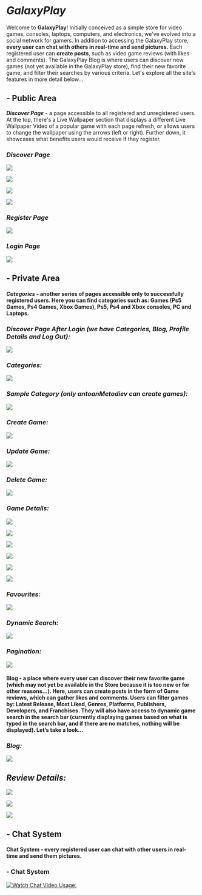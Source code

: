 # __*GalaxyPlay*__
Welcome to __GalaxyPlay__! Initially conceived as a simple store for video games, consoles, laptops, computers, and electronics, we've evolved into a social network for gamers. In addition to accessing the GalaxyPlay store, __every user can chat with others in real-time and send pictures.__ Each registered user can __create posts__, such as video game reviews (with likes and comments). The GalaxyPlay Blog is where users can discover new games (not yet available in the GalaxyPlay store), find their new favorite game, and filter their searches by various criteria. Let's explore all the site's features in more detail below...

## - Public Area

__*Discover Page*__ - a page accessible to all registered and unregistered users. At the top, there's a Live Wallpaper section that displays a different Live Wallpaper Video of a popular game with each page refresh, or allows users to change the wallpaper using the arrows (left or right). Further down, it showcases what benefits users would receive if they register.


### __*Discover Page*__

![](client/README-images/live-wallper-1.png)

![](client/README-images/discover-page-1.png)

![](client/README-images/discover-page-2.png)

![](client/README-images/discover-page-3.png)


### __*Register Page*__
![](client/README-images/register.png)

### __*Login Page*__
![](client/README-images/login.png)


## - Private Area

#### __*Categories*__ - another series of pages accessible only to successfully registered users. Here you can find categories such as: Games (Ps5 Games, Ps4 Games, Xbox Games), Ps5, Ps4 and Xbox consoles, PC and Laptops.

### __*Discover Page After Login (we have Categories, Blog, Profile Details and Log Out):*__
![](client/README-images/discover-page-after-login.png)

### __*Categories:*__
![](client/README-images/categories.png)

### __*Sample Category (only antoanMetodiev can create games):*__
![](client/README-images/ps5-games.png)

### __*Create Game:*__
![](client/README-images/create-game.png)

### __*Update Game:*__
![](client/README-images/update-game.png)

### __*Delete Game:*__
![](client/README-images/delete-game.png)

### __*Game Details:*__
![](client/README-images/game-details.png)

![](client/README-images/game-details-2.png)

![](client/README-images/game-details-3.png)

![](client/README-images/game-details-trailer.png)

![](client/README-images/game-details-comments.png)

![](client/README-images/game-details-makeComment.png)

### __*Favourites:*__
![](client/README-images/game-details-favourites.png)

### __*Dynamic Search:*__
![](client/README-images/dynamic-search.png)

### __*Pagination:*__
![](client/README-images/pagination.png)


#### Blog - a place where every user can discover their new favorite game (which may not yet be available in the Store because it is too new or for other reasons...). Here, users can create posts in the form of Game reviews, which can gather likes and comments. Users can filter games by: Latest Release, Most Liked, Genres, Platforms, Publishers, Developers, and Franchises. They will also have access to dynamic game search in the search bar (currently displaying games based on what is typed in the search bar, and if there are no matches, nothing will be displayed). Let’s take a look...

### __*Blog:*__
![](client/README-images/blog-main-page.png)

## __*Review Details:*__
![](client/README-images/gameplay-video.png)

![](client/README-images/blog-description.png)

![](client/README-images/blog-description-2.png)

## - Chat System

#### Chat System - every registered user can chat with other users in real-time and send them pictures.

### - Chat System
[![Watch Chat Video Usage:](https://img.youtube.com/vi/Ihcgyzh28Zw/0.jpg)](https://youtu.be/Ihcgyzh28Zw)







